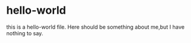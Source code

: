 # hello-world
this is a hello-world file.
Here should be something about me,but I have nothing to say.
